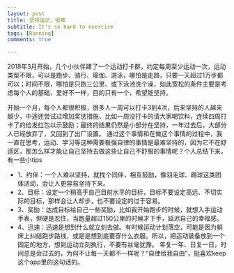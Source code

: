 ```yaml
---
layout: post
title: 坚持运动，很难
subtitle: It's so hard to exercise
tags: [Running]
comments: true

---
```


2018年3月开始，几个小伙伴建了一个运动打卡群，约定每周至少运动一次，运动类型不限，可以是跑步、骑行、瑜伽、游泳，哪怕是走路，只要一天超过1万步都可以；时间不限，哪怕是只跑三公里、或下泳池洗个澡，如此宽松的条件主要是考虑每个人的基础、爱好不一样，目的只有一个，希望能坚持。

开始一个月，每个人都很积极，很多人一周可以打卡3到4次，后来坚持的人越来越少，中途还尝试过增加奖惩措施，比如一周没打卡的请大家喝饮料，连续四周打卡了的给发红包以示鼓励；最终的结果仍然是小部分在坚持，一年过去后，大部分人已经放弃了，又回到了出厂设置。
通过这个事情和在做这个事情的过程中，我一直在思考，运动、学习等这种需要极强自律的事情是最难坚持的，因为它不在舒适区，那怎么样才能让自己坚持去做这些让自己不舒服的事情呢？个人总结下来，有一些小tips

- 1、约伴：一个人难以坚持，就找个同伴，相互鼓励，像羽毛球、踢球这类团体活动，会让人更容易坚持下来。
- 2、目标：设定一个稍高于自己目前水平的目标，目标不要设定高远、不切实际的目标，那样会让人却步，也不要设定的过于容易。
- 3、奖励：达成目标给自己一些奖励，比如我开始跑步的时候，就想入手运动手表，但硬是忍住，当跑量超过150公里的时候才下手，延迟自己的幸福感。
- 4、迅速：迅速是想到什么就立刻去做。有时候运动计划落空，可能是因为躺床上纠结跑步路线，或是是想到底要穿什么衣服。所以，把运动装备放到一个固定的地方，想到运动立刻执行，不要有丝毫犹豫。
  年复一年、日复一日，时间总是会过去的，为何不让每一天都不一样呢？“自律给我自由”，挺喜欢keep这个app里的这句话的。
